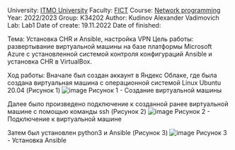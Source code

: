University: [ITMO University](https://itmo.ru/ru/)
Faculty: [FICT](https://fict.itmo.ru)
Course: [Network programming](https://github.com/itmo-ict-faculty/network-programming)
Year: 2022/2023
Group: K34202
Author: Kudinov Alexander Vadimovich
Lab: Lab1
Date of create: 19.11.2022
Date of finished: 

Тема: Установка CHR и Ansible, настройка VPN
Цель работы: развертывание виртуальной машины на базе платформы Microsoft Azure с установленной системой контроля конфигураций Ansible и установка CHR в VirtualBox.

Ход работы:
Вначале был создан аккаунт в Яндекс Облаке, где была создана виртуальная машина с операционной системой Linux Ubuntu 20.04 (Рисунок 1)
![image](https://user-images.githubusercontent.com/42407837/202846613-76f4bf5d-5ecd-4b3a-b9e6-292a4a6e8c69.png)
Рисунок 1 - Создание виртуальной машины

Далее было произведено подключение к созданной ранее виртуальной машине с помощью команды ssh (Рисунок 2)
![image](https://user-images.githubusercontent.com/42407837/202846940-90410c04-11e3-415d-bce6-62601b8bc7bd.png)
Рисунок 2 - Подключение к виртуальной машине

Затем был установлен python3 и Ansible (Рисунок 3)
![image](https://user-images.githubusercontent.com/42407837/202847680-66c85288-b024-497a-b48c-0340f871d75c.png)
Рисунок 3 - Установка Ansible
